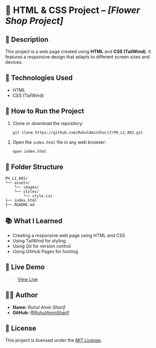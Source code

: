 # 📄 HTML & CSS Project – _\[Flower Shop Project]_

## 📝 Description

This project is a web page created using **HTML** and **CSS (TailWind)**. It features a responsive design that adapts to different screen sizes and devices.

## 🔧 Technologies Used

- HTML
- CSS (TailWind)

## 🚀 How to Run the Project

1. Clone or download the repository:

   ```bash
   git clone https://github.com/RuhulAminSharif/PH_L1_A02.git
   ```

2. Open the `index.html` file in any web browser:

   ```bash
   open index.html
   ```

## 📁 Folder Structure

```
PH_L1_A02/
└── assets/
    └── images/
    └── styles/
        └── style.css
├── index.html
├── README.md

```

## 📚 What I Learned

- Creating a responsive web page using HTML and CSS
- Using TailWind for styling
- Using Git for version control
- Using GitHub Pages for hosting

## 🔗 Live Demo

> [View Live](https://ruhulaminsharif.github.io/PH_L1_A02/)

## 🙋‍♀️ Author

- **Name:** _Ruhul Amin Sharif_
- **GitHub:** [@RuhulAminSharif](https://github.com/RuhulAminSharif)

## 📝 License

This project is licensed under the [MIT License](LICENSE).
